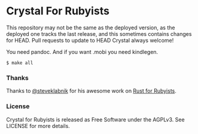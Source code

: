 Crystal For Rubyists
=================

This repository may not be the same as the deployed version, as the deployed one tracks the last release, and this sometimes contains changes for HEAD. Pull requests to update to HEAD Crystal always welcome!

You need pandoc. And if you want .mobi you need kindlegen.

    $ make all

### Thanks

Thanks to [@steveklabnik](https://github.com/steveklabnik) for his awesome work on [Rust for Rubyists](https://github.com/steveklabnik/rust_for_rubyists).

### License

Crystal for Rubyists is released as Free Software under the AGPLv3. See LICENSE
for more details.

